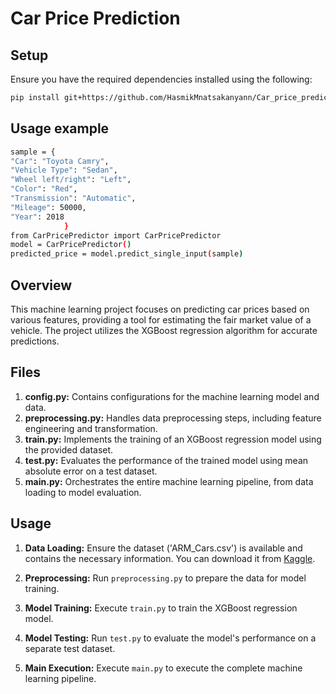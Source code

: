 # Car Price Prediction
## Setup

Ensure you have the required dependencies installed using the following:

```bash
pip install git+https://github.com/HasmikMnatsakanyann/Car_price_prediction_MLE_porject
```

## Usage example
```bash
sample = {
"Car": "Toyota Camry",
"Vehicle Type": "Sedan",
"Wheel left/right": "Left",
"Color": "Red",
"Transmission": "Automatic",
"Mileage": 50000,
"Year": 2018
            }
from CarPricePredictor import CarPricePredictor
model = CarPricePredictor()
predicted_price = model.predict_single_input(sample)
```
## Overview

This machine learning project focuses on predicting car prices based on various features, providing a tool for estimating the fair market value of a vehicle. The project utilizes the XGBoost regression algorithm for accurate predictions.

## Files

1. **config.py:** Contains configurations for the machine learning model and data.
2. **preprocessing.py:** Handles data preprocessing steps, including feature engineering and transformation.
3. **train.py:** Implements the training of an XGBoost regression model using the provided dataset.
4. **test.py:** Evaluates the performance of the trained model using mean absolute error on a test dataset.
5. **main.py:** Orchestrates the entire machine learning pipeline, from data loading to model evaluation.

## Usage

1. **Data Loading:** Ensure the dataset ('ARM_Cars.csv') is available and contains the necessary information. You can download it from [Kaggle](https://www.kaggle.com/datasets/karenuniverse/car-sales-in-armenia-091119-041219).

2. **Preprocessing:** Run `preprocessing.py` to prepare the data for model training.

3. **Model Training:** Execute `train.py` to train the XGBoost regression model.

4. **Model Testing:** Run `test.py` to evaluate the model's performance on a separate test dataset.

5. **Main Execution:** Execute `main.py` to execute the complete machine learning pipeline.

